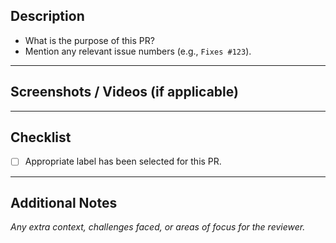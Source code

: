 ## Description
- What is the purpose of this PR?
- Mention any relevant issue numbers (e.g., `Fixes #123`).

---

## Screenshots / Videos (if applicable)

---

## Checklist
- [ ] Appropriate label has been selected for this PR.

---

## Additional Notes
_Any extra context, challenges faced, or areas of focus for the reviewer._
